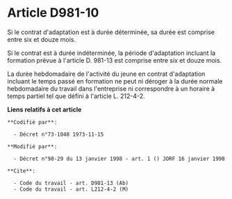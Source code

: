 # Article D981-10

Si le contrat d'adaptation est à durée déterminée, sa durée est comprise entre six et douze mois.

Si le contrat est à durée indéterminée, la période d'adaptation incluant la formation prévue à l'article D. 981-13 est
comprise entre six et douze mois.

La durée hebdomadaire de l'activité du jeune en contrat d'adaptation incluant le temps passé en formation ne peut ni déroger
à la durée normale hebdomadaire du travail dans l'entreprise ni correspondre à un horaire à temps partiel tel que défini à
l'article L. 212-4-2.

**Liens relatifs à cet article**

	**Codifié par**:

	  - Décret n°73-1048 1973-11-15

	**Modifié par**:

	  - Décret n°98-29 du 13 janvier 1998 - art. 1 () JORF 16 janvier 1998

	**Cite**:

	  - Code du travail - art. D981-13 (Ab)
	  - Code du travail - art. L212-4-2 (M)
